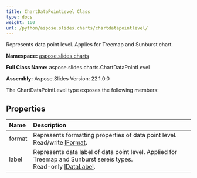 ```yaml
---
title: ChartDataPointLevel Class
type: docs
weight: 160
url: /python/aspose.slides.charts/chartdatapointlevel/
---
```


Represents data point level. Applies for Treemap and Sunburst chart.

**Namespace:** [aspose.slides.charts](/python/aspose.slides.charts/)

**Full Class Name:** aspose.slides.charts.ChartDataPointLevel

**Assembly:**  Aspose.Slides Version: 22.1.0.0

The ChartDataPointLevel type exposes the following members:
## **Properties**
|**Name**|**Description**|
| :- | :- |
|format|Represents formatting properties of data point level.<br/>            Read/write [IFormat](/python/aspose.slides.charts/iformat/).|
|label|Represents data label of data point level. Applied for Treemap and  Sunburst sereis types.<br/>             Read-only [IDataLabel](/python/aspose.slides.charts/idatalabel/).|

